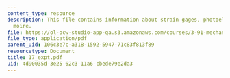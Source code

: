 ```yaml
---
content_type: resource
description: This file contains information about strain gages, photoelasticity, and
  moire.
file: https://ol-ocw-studio-app-qa.s3.amazonaws.com/courses/3-91-mechanical-behavior-of-plastics-spring-2007/4d90035d3e2562c311a6cbede79e2da3_17_expt.pdf
file_type: application/pdf
parent_uid: 106c3e7c-a318-1592-5947-71c83f813f89
resourcetype: Document
title: 17_expt.pdf
uid: 4d90035d-3e25-62c3-11a6-cbede79e2da3
---
```

